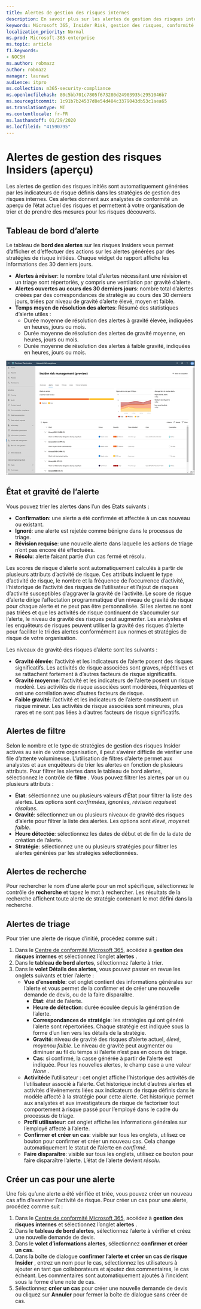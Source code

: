 ```yaml
---
title: Alertes de gestion des risques internes
description: En savoir plus sur les alertes de gestion des risques internes dans Microsoft 365
keywords: Microsoft 365, Insider Risk, gestion des risques, conformité
localization_priority: Normal
ms.prod: Microsoft-365-enterprise
ms.topic: article
f1.keywords:
- NOCSH
ms.author: robmazz
author: robmazz
manager: laurawi
audience: itpro
ms.collection: m365-security-compliance
ms.openlocfilehash: 80c5bb701c7805f673280d24903935c2951046b7
ms.sourcegitcommit: 1c91b7b24537d0e54d484c3379043db53c1aea65
ms.translationtype: MT
ms.contentlocale: fr-FR
ms.lasthandoff: 01/29/2020
ms.locfileid: "41590795"
---
```

# <a name="insider-risk-management-alerts-preview"></a>Alertes de gestion des risques Insiders (aperçu)

Les alertes de gestion des risques initiés sont automatiquement générées par les indicateurs de risque définis dans les stratégies de gestion des risques internes. Ces alertes donnent aux analystes de conformité un aperçu de l’état actuel des risques et permettent à votre organisation de trier et de prendre des mesures pour les risques découverts.

## <a name="alert-dashboard"></a>Tableau de bord d’alerte

Le tableau de **bord des alertes** sur les risques Insiders vous permet d’afficher et d’effectuer des actions sur les alertes générées par des stratégies de risque initiées. Chaque widget de rapport affiche les informations des 30 derniers jours.

- **Alertes à réviser**: le nombre total d’alertes nécessitant une révision et un triage sont répertoriés, y compris une ventilation par gravité d’alerte.
- **Alertes ouvertes au cours des 30 derniers jours**: nombre total d’alertes créées par des correspondances de stratégie au cours des 30 derniers jours, triées par niveau de gravité d’alerte élevé, moyen et faible.
- **Temps moyen de résolution des alertes**: Résumé des statistiques d’alerte utiles :
    - Durée moyenne de résolution des alertes à gravité élevée, indiquées en heures, jours ou mois.
    - Durée moyenne de résolution des alertes de gravité moyenne, en heures, jours ou mois.
    - Durée moyenne de résolution des alertes à faible gravité, indiquées en heures, jours ou mois.

![Tableau de bord d’alerte de gestion des risques Insiders](media/insider-risk-alerts-dashboard.png)

## <a name="alert-status-and-severity"></a>État et gravité de l’alerte

Vous pouvez trier les alertes dans l’un des États suivants :

- **Confirmation**: une alerte a été confirmée et affectée à un cas nouveau ou existant.
- **Ignoré**: une alerte est rejetée comme bénigne dans le processus de triage.
- **Révision requise**: une nouvelle alerte dans laquelle les actions de triage n’ont pas encore été effectuées.
- **Résolu**: alerte faisant partie d’un cas fermé et résolu.

Les scores de risque d’alerte sont automatiquement calculés à partir de plusieurs attributs d’activité de risque. Ces attributs incluent le type d’activité de risque, le nombre et la fréquence de l’occurrence d’activité, l’historique de l’activité des risques de l’utilisateur et l’ajout de risques d’activité susceptibles d’aggraver la gravité de l’activité. Le score de risque d’alerte dirige l’affectation programmatique d’un niveau de gravité de risque pour chaque alerte et ne peut pas être personnalisée. Si les alertes ne sont pas triées et que les activités de risque continuent de s’accumuler sur l’alerte, le niveau de gravité des risques peut augmenter. Les analystes et les enquêteurs de risques peuvent utiliser la gravité des risques d’alerte pour faciliter le tri des alertes conformément aux normes et stratégies de risque de votre organisation.

Les niveaux de gravité des risques d’alerte sont les suivants :

- **Gravité élevée**: l’activité et les indicateurs de l’alerte posent des risques significatifs. Les activités de risque associées sont graves, répétitives et se rattachent fortement à d’autres facteurs de risque significatifs.
- **Gravité moyenne**: l’activité et les indicateurs de l’alerte posent un risque modéré. Les activités de risque associées sont modérées, fréquentes et ont une corrélation avec d’autres facteurs de risque.
- **Faible gravité**: l’activité et les indicateurs de l’alerte constituent un risque mineur. Les activités de risque associées sont mineures, plus rares et ne sont pas liées à d’autres facteurs de risque significatifs.

## <a name="filter-alerts"></a>Alertes de filtre

Selon le nombre et le type de stratégies de gestion des risques Insider actives au sein de votre organisation, il peut s’avérer difficile de vérifier une file d’attente volumineuse. L’utilisation de filtres d’alerte permet aux analystes et aux enquêteurs de trier les alertes en fonction de plusieurs attributs. Pour filtrer les alertes dans le tableau de bord alertes, sélectionnez le contrôle de **filtre** . Vous pouvez filtrer les alertes par un ou plusieurs attributs :

- **État**: sélectionnez une ou plusieurs valeurs d’État pour filtrer la liste des alertes. Les options sont *confirmées*, *ignorées*, *révision requise*et *résolues*.
- **Gravité**: sélectionnez un ou plusieurs niveaux de gravité des risques d’alerte pour filtrer la liste des alertes. Les options sont *élevé*, *moyen*et *faible*.
- **Heure détectée**: sélectionnez les dates de début et de fin de la date de création de l’alerte.
- **Stratégie**: sélectionnez une ou plusieurs stratégies pour filtrer les alertes générées par les stratégies sélectionnées.

## <a name="search-alerts"></a>Alertes de recherche

Pour rechercher le nom d’une alerte pour un mot spécifique, sélectionnez le contrôle de **recherche** et tapez le mot à rechercher. Les résultats de la recherche affichent toute alerte de stratégie contenant le mot défini dans la recherche.

## <a name="triage-alerts"></a>Alertes de triage

Pour trier une alerte de risque d’initié, procédez comme suit :

1. Dans le [Centre de conformité Microsoft 365](https://compliance.microsoft.com), accédez à **gestion des risques internes** et sélectionnez l’onglet **alertes** .
2. Dans le **tableau de bord alertes**, sélectionnez l’alerte à trier.
3. Dans le **volet Détails des alertes**, vous pouvez passer en revue les onglets suivants et trier l’alerte :
    - **Vue d’ensemble**: cet onglet contient des informations générales sur l’alerte et vous permet de la confirmer et de créer une nouvelle demande de devis, ou de la faire disparaître.
        - **État**: état de l’alerte.
        - **Heure de détection**: durée écoulée depuis la génération de l’alerte.
        - **Correspondances de stratégie**: les stratégies qui ont généré l’alerte sont répertoriées. Chaque stratégie est indiquée sous la forme d’un lien vers les détails de la stratégie.
        - **Gravité**: niveau de gravité des risques d’alerte actuel, *élevé*, *moyen*ou *faible*. Le niveau de gravité peut augmenter ou diminuer au fil du temps si l’alerte n’est pas en cours de triage.
        - **Cas**: si confirmé, la casse générée à partir de l’alerte est indiquée. Pour les nouvelles alertes, le champ case a une valeur *None* .
    - **Activité**de l’utilisateur : cet onglet affiche l’historique des activités de l’utilisateur associé à l’alerte. Cet historique inclut d’autres alertes et activités d’événements liées aux indicateurs de risque définis dans le modèle affecté à la stratégie pour cette alerte. Cet historique permet aux analystes et aux investigateurs de risque de factoriser tout comportement à risque passé pour l’employé dans le cadre du processus de triage.
    - **Profil utilisateur**: cet onglet affiche les informations générales sur l’employé affecté à l’alerte.
    - **Confirmer et créer un cas**: visible sur tous les onglets, utilisez ce bouton pour confirmer et créer un nouveau cas. Cela change automatiquement le statut de l’alerte en *confirmé*.
    - **Faire disparaître**: visible sur tous les onglets, utilisez ce bouton pour faire disparaître l’alerte. L’état de l’alerte devient *résolu*.

## <a name="create-a-case-for-an-alert"></a>Créer un cas pour une alerte

Une fois qu’une alerte a été vérifiée et triée, vous pouvez créer un nouveau cas afin d’examiner l’activité de risque. Pour créer un cas pour une alerte, procédez comme suit :

1. Dans le [Centre de conformité Microsoft 365](https://compliance.microsoft.com), accédez à **gestion des risques internes** et sélectionnez l’onglet **alertes** .
2. Dans le **tableau de bord alertes**, sélectionnez l’alerte à vérifier et créez une nouvelle demande de devis.
3. Dans le **volet d’informations alertes**, sélectionnez **confirmer et créer un cas**.
4. Dans la boîte de dialogue **confirmer l’alerte et créer un cas de risque Insider** , entrez un nom pour le cas, sélectionnez les utilisateurs à ajouter en tant que collaborateurs et ajoutez des commentaires, le cas échéant. Les commentaires sont automatiquement ajoutés à l’incident sous la forme d’une note de cas.
5. Sélectionnez **créer un cas** pour créer une nouvelle demande de devis ou cliquez sur **Annuler** pour fermer la boîte de dialogue sans créer de cas.
